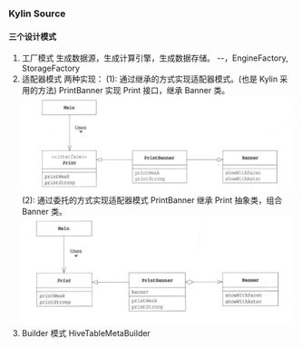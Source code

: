 ### Kylin Source
#### 三个设计模式
1. 工厂模式
生成数据源，生成计算引擎，生成数据存储。
--，EngineFactory, StorageFactory
2. 适配器模式
两种实现：
(1): 通过继承的方式实现适配器模式。(也是 Kylin 采用的方法)
PrintBanner 实现 Print 接口，继承 Banner 类。
![extends](../imgs/adapter_extend.png)
(2): 通过委托的方式实现适配器模式
PrintBanner 继承 Print 抽象类，组合 Banner 类。
![extends](../imgs/adapter_delegation.png)
3. Builder 模式
HiveTableMetaBuilder

